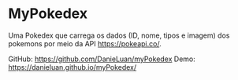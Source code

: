# MyPokedex

Uma Pokedex que carrega os dados (ID, nome, tipos e imagem) dos pokemons por meio da API https://pokeapi.co/.

GitHub: https://github.com/DanieLuan/myPokedex
Demo: https://danieluan.github.io/myPokedex/